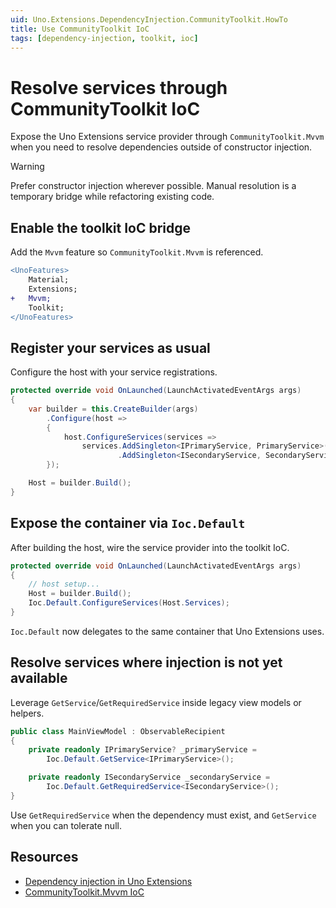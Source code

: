 ```yaml
---
uid: Uno.Extensions.DependencyInjection.CommunityToolkit.HowTo
title: Use CommunityToolkit IoC
tags: [dependency-injection, toolkit, ioc]
---
```

# Resolve services through CommunityToolkit IoC

Expose the Uno Extensions service provider through `CommunityToolkit.Mvvm` when you need to resolve dependencies outside of constructor injection.

> [!WARNING]
> Prefer constructor injection wherever possible. Manual resolution is a temporary bridge while refactoring existing code.

## Enable the toolkit IoC bridge

Add the `Mvvm` feature so `CommunityToolkit.Mvvm` is referenced.

```diff
<UnoFeatures>
    Material;
    Extensions;
+   Mvvm;
    Toolkit;
</UnoFeatures>
```

## Register your services as usual

Configure the host with your service registrations.

```csharp
protected override void OnLaunched(LaunchActivatedEventArgs args)
{
    var builder = this.CreateBuilder(args)
        .Configure(host =>
        {
            host.ConfigureServices(services =>
                services.AddSingleton<IPrimaryService, PrimaryService>()
                        .AddSingleton<ISecondaryService, SecondaryService>());
        });

    Host = builder.Build();
}
```

## Expose the container via `Ioc.Default`

After building the host, wire the service provider into the toolkit IoC.

```csharp
protected override void OnLaunched(LaunchActivatedEventArgs args)
{
    // host setup...
    Host = builder.Build();
    Ioc.Default.ConfigureServices(Host.Services);
}
```

`Ioc.Default` now delegates to the same container that Uno Extensions uses.

## Resolve services where injection is not yet available

Leverage `GetService`/`GetRequiredService` inside legacy view models or helpers.

```csharp
public class MainViewModel : ObservableRecipient
{
    private readonly IPrimaryService? _primaryService =
        Ioc.Default.GetService<IPrimaryService>();

    private readonly ISecondaryService _secondaryService =
        Ioc.Default.GetRequiredService<ISecondaryService>();
}
```

Use `GetRequiredService` when the dependency must exist, and `GetService` when you can tolerate null.

## Resources

- [Dependency injection in Uno Extensions](xref:Uno.Extensions.DependencyInjection.HowToDependencyInjection)
- [CommunityToolkit.Mvvm IoC](https://learn.microsoft.com/dotnet/communitytoolkit/mvvm/ioc)
